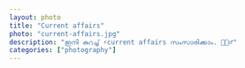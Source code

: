 ```yaml
---   
layout: photo
title: "Current affairs"
photo: "current-affairs.jpg"
description: "ഇനി കുറച്ച് ⚡current affairs സംസാരിക്കാം. 💁🏻‍♂️"
categories: ["photography"]
---
```

